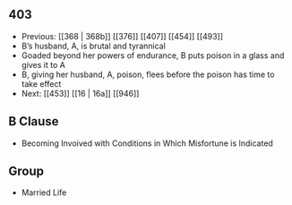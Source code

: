 ## 403
- Previous: [[368 | 368b]] [[376]] [[407]] [[454]] [[493]] 
- B’s husband, A, is brutal and tyrannical
- Goaded beyond her powers of endurance, B puts poison in a glass and gives it to A
- B, giving her husband, A, poison, flees before the poison has time to take effect
- Next: [[453]] [[16 | 16a]] [[946]] 

## B Clause
- Becoming Invoived with Conditions in Which Misfortune is Indicated

## Group
- Married Life

